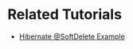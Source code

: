 # Related Tutorials

- [Hibernate @SoftDelete Example](https://howtodoinjava.com/hibernate/soft-delete-annotation-example/)